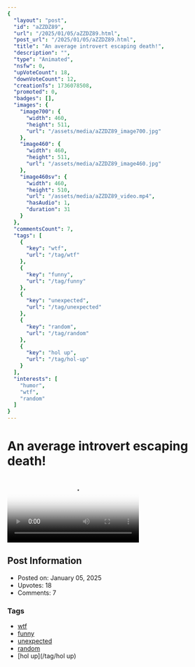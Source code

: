 ```yaml
---
{
  "layout": "post",
  "id": "aZZDZ89",
  "url": "/2025/01/05/aZZDZ89.html",
  "post_url": "/2025/01/05/aZZDZ89.html",
  "title": "An average introvert escaping death!",
  "description": "",
  "type": "Animated",
  "nsfw": 0,
  "upVoteCount": 18,
  "downVoteCount": 12,
  "creationTs": 1736078508,
  "promoted": 0,
  "badges": [],
  "images": {
    "image700": {
      "width": 460,
      "height": 511,
      "url": "/assets/media/aZZDZ89_image700.jpg"
    },
    "image460": {
      "width": 460,
      "height": 511,
      "url": "/assets/media/aZZDZ89_image460.jpg"
    },
    "image460sv": {
      "width": 460,
      "height": 510,
      "url": "/assets/media/aZZDZ89_video.mp4",
      "hasAudio": 1,
      "duration": 31
    }
  },
  "commentsCount": 7,
  "tags": [
    {
      "key": "wtf",
      "url": "/tag/wtf"
    },
    {
      "key": "funny",
      "url": "/tag/funny"
    },
    {
      "key": "unexpected",
      "url": "/tag/unexpected"
    },
    {
      "key": "random",
      "url": "/tag/random"
    },
    {
      "key": "hol up",
      "url": "/tag/hol-up"
    }
  ],
  "interests": [
    "humor",
    "wtf",
    "random"
  ]
}
---
```


# An average introvert escaping death!

<video controls playsinline loop poster="/assets/media/aZZDZ89_image460.jpg">
  <source src="/assets/media/aZZDZ89_video.mp4" type="video/mp4">
  Your browser does not support the video tag.
</video>

## Post Information

- Posted on: January 05, 2025
- Upvotes: 18
- Comments: 7

### Tags

- [wtf](/tag/wtf)
- [funny](/tag/funny)
- [unexpected](/tag/unexpected)
- [random](/tag/random)
- [hol up](/tag/hol up)
